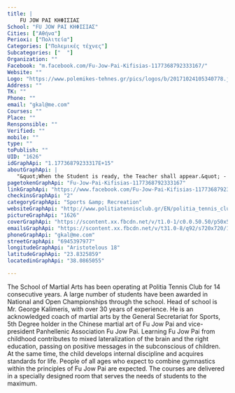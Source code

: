 ```yaml
---
title: |
    FU JOW PAI ΚΗΦΙΣΙΑΣ
School: "FU JOW PAI ΚΗΦΙΣΙΑΣ"
Cities: ["Αθήνα"]
Perioxi: ["Πολιτεία"]
Categories: ["Πολεμικές τέχνες"]
Subcategories: ["  "]
Organization: ""
Facebook: "m.facebook.com/Fu-Jow-Pai-Kifisias-1177368792333167/"
Website: ""
Logo: "https://www.polemikes-tehnes.gr/pics/logos/b/20171024105340778.jpg"
Address: ""
TK: ""
Phone: ""
email: "gkal@me.com"
Courses: ""
Place: ""
Rensponsible: ""
Verified: ""
mobile: ""
type: ""
toPublish: ""
UID: "1626"
idGraphApi: "1.17736879233317E+15"
aboutGraphApi: | 
   "&quot;When the Student is ready, the Teacher shall appear.&quot; - Chinese proverb"
pagetokenGraphApi: "Fu-Jow-Pai-Kifisias-1177368792333167"
linkGraphApi: "https://www.facebook.com/Fu-Jow-Pai-Kifisias-1177368792333167/"
checkinsGraphApi: "2"
categoryGraphApi: "Sports &amp; Recreation"
websiteGraphApi: "http://www.politiatennisclub.gr/EN/politia_tennis_clubEN/"
pictureGraphApi: "1626"
coverGraphApi: "https://scontent.xx.fbcdn.net/v/t1.0-1/c0.0.50.50/p50x50/14233167_1179505312119515_571775143539018139_n.jpg?oh=e5f4ecc08e34f58a88365de966034caa&amp;oe=5B021C67"
emailsGraphApi: "https://scontent.xx.fbcdn.net/v/t31.0-8/q92/s720x720/14138698_1179507795452600_6646769403848572717_o.jpg?oh=0baea6af07b452834d8703bfb87473bd&amp;oe=5B08E99B"
phoneGraphApi: "gkal@me.com"
streetGraphApi: "6945397977"
longitudeGraphApi: "Aristotelous 18"
latitudeGraphApi: "23.8325859"
locatedinGraphApi: "38.0865055"

---
```


The School of Martial Arts has been operating at Politia Tennis Club for 14 consecutive years. A large number of students have been awarded in National and Open Championships through the school. Head of school is Mr. George Kalimeris, with over 30 years of experience. He is an acknowledged coach of martial arts by the General Secretariat for Sports, 5th Degree holder in the Chinese martial art of Fu Jow Pai and vice-president Panhellenic Association Fu Jow Pai. Learning Fu Jow Pai from childhood contributes to mixed lateralization of the brain and the right education, passing on positive messages in the subconscious of children. At the same time, the child develops internal discipline and acquires standards for life. People of all ages who expect to combine gymnastics within the principles of Fu Jow Pai are expected. The courses are delivered in a specially designed room that serves the needs of students to the maximum.

